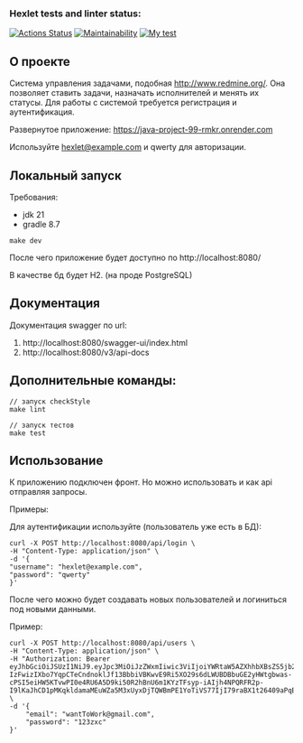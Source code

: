 ### Hexlet tests and linter status:
[![Actions Status](https://github.com/Grad566/java-project-99/actions/workflows/hexlet-check.yml/badge.svg)](https://github.com/Grad566/java-project-99/actions)
[![Maintainability](https://api.codeclimate.com/v1/badges/624328207d690cb40d69/maintainability)](https://codeclimate.com/github/Grad566/java-project-99/maintainability)
[![My test](https://github.com/Grad566/java-project-99/actions/workflows/myTest.yml/badge.svg?event=push)](https://github.com/Grad566/java-project-99/actions/workflows/myTest.yml)


## О проекте
Cистема управления задачами, подобная http://www.redmine.org/. Она позволяет ставить задачи, назначать исполнителей и менять их статусы. Для работы с системой требуется регистрация и аутентификация.

Развернутое приложение: https://java-project-99-rmkr.onrender.com

Используйте hexlet@example.com и qwerty для авторизации.


## Локальный запуск
Требования:
- jdk 21
- gradle 8.7

```
make dev
```

После чего приложение будет доступно по http://localhost:8080/

В качестве бд будет H2. (на проде PostgreSQL)


## Документация
Документация swagger по url:
1) http://localhost:8080/swagger-ui/index.html
2) http://localhost:8080/v3/api-docs

## Дополнительные команды:
```
// запуск checkStyle
make lint 

// запуск тестов
make test 
```

## Использование
К приложению подключен фронт. Но можно использовать и как api отправляя запросы.

Примеры:

Для аутентификации используйте (пользователь уже есть в БД):
```
curl -X POST http://localhost:8080/api/login \
-H "Content-Type: application/json" \
-d '{
"username": "hexlet@example.com",
"password": "qwerty"
}'
```
После чего можно будет создавать новых пользователей и логиниться под новыми данными.

Пример:
```
curl -X POST http://localhost:8080/api/users \
-H "Content-Type: application/json" \
-H "Authorization: Bearer eyJhbGciOiJSUzI1NiJ9.eyJpc3MiOiJzZWxmIiwic3ViIjoiYWRtaW5AZXhhbXBsZS5jb20iLCJleHAiOjE3MjMxMTQ1NDksImlhdCI6MTcyMzExMDk0OX0.a6ItX_zm7w3cLn-IzFwizIXbo7YqpCTeCndnoklJf13BbbiVBKwvE9Ri5XO29s6dLWUBDBbuGE2yHWtgbwas-cPSI5eiHW5KTvwPI0e4RU6A5D9ki50R2hBnU6m1KYzTFsyp-iAIjh4NPQRFR2p-I9lKaJhCD1pMKqkldamaMEuWZa5M3xUyxDjTQWBmPE1YoTiVS77IjI79raBX1t26409aPqBSiOVOCWTlejqE14Gv_H_BWIjup637603c_jf5qb9mI0iN8lD2zyCco3xTm6tr01g28zriVXT8aQVc_ilUe3KXLu86r2SmmZkjHosoZXYIjxZ3BiJhXMw1lhWd7g" \
-d '{
    "email": "wantToWork@gmail.com",
    "password": "123zxc"
}'
